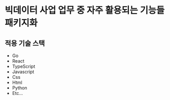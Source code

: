 # 빅데이터 사업 업무 중 자주 활용되는 기능들 패키지화

## 적용 기술 스택
- Go
- React
- TypeScript
- Javascript
- Css
- Html
- Python
- Etc...